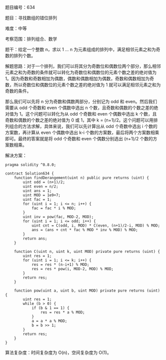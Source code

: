 题目编号：634

题目：寻找数组的错位排列

难度：中等

考察范围：排列组合、数学

题干：给定一个整数 n，求以 1 ... n 为元素组成的排列中，满足相邻元素之和为奇数的排列个数。

解题思路：对于一个排列，我们可以将其分为奇数位和偶数位两个部分，那么相邻元素之和为奇数的条件就可以转化为奇数位和偶数位的元素个数之差的绝对值为 1。因为奇数和奇数相加为偶数，偶数和偶数相加为偶数，奇数和偶数相加为奇数，所以奇数位和偶数位的元素个数之差的绝对值为 1 就可以满足相邻元素之和为奇数的条件。

那么我们可以先将 n 分为奇数和偶数两部分，分别记为 odd 和 even。然后我们需要从 odd 个奇数和 even 个偶数中选出 n 个数，且奇数和偶数的个数之差的绝对值为 1。这个问题可以转化为从 odd 个奇数和 even 个偶数中选出 k 个数，且奇数和偶数的个数之差的绝对值为 0 或 1，其中 k = (n+1)/2。这个问题可以用排列组合的方法求解，具体来说，我们可以先计算出从 odd 个奇数中选出 i 个数的方案数，再计算从 even 个偶数中选出 k-i 个数的方案数，最后将两个方案数相乘即可。最终的答案就是将 odd 个奇数和 even 个偶数分别选出 (n+1)/2 个数的方案数相乘。

解决方案：

```
pragma solidity ^0.8.0;

contract Solution634 {
    function findDerangement(uint n) public pure returns (uint) {
        uint odd = (n+1)/2;
        uint even = n/2;
        uint ans = 1;
        uint MOD = 1e9+7;
        uint fac = 1;
        for (uint i = 1; i <= n; i++) {
            fac = fac * i % MOD;
        }
        uint inv = pow(fac, MOD-2, MOD);
        for (uint i = 1; i <= odd; i++) {
            uint cnt = C(odd, i, MOD) * C(even, (n+1)/2-i, MOD) % MOD;
            ans = (ans + cnt * fac % MOD * inv % MOD) % MOD;
        }
        return ans;
    }
    
    function C(uint n, uint k, uint MOD) private pure returns (uint) {
        uint res = 1;
        for (uint i = 1; i <= k; i++) {
            res = res * (n-i+1) % MOD;
            res = res * pow(i, MOD-2, MOD) % MOD;
        }
        return res;
    }
    
    function pow(uint a, uint b, uint MOD) private pure returns (uint) {
        uint res = 1;
        while (b > 0) {
            if (b & 1 == 1) {
                res = res * a % MOD;
            }
            a = a * a % MOD;
            b = b >> 1;
        }
        return res;
    }
}
```

算法复杂度：时间复杂度为 O(n)，空间复杂度为 O(1)。